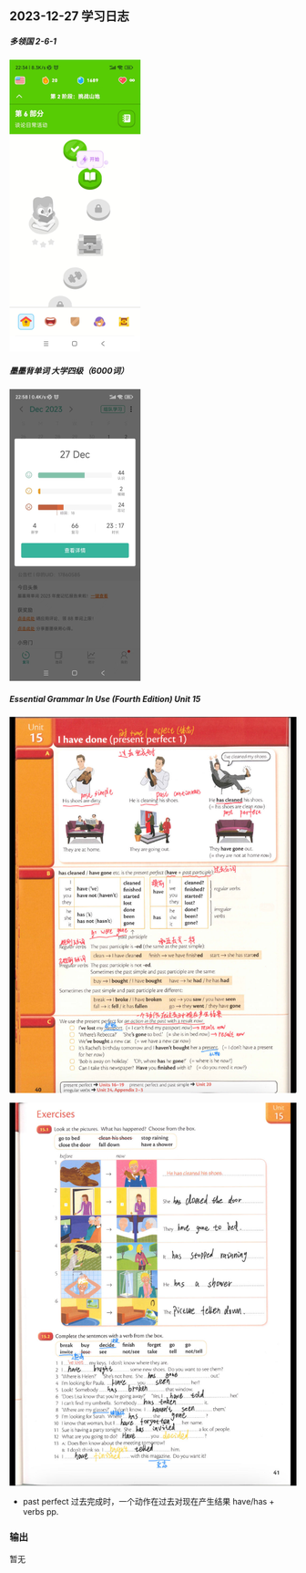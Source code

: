 ## 2023-12-27 学习日志

##### 多领国 2-6-1

<img src="../../2023/img/image-20231227225952504.png" alt="image-20231227225952504" style="zoom:50%;" />

##### 墨墨背单词 大学四级（6000词）

<img src="../../2023/img/image-20231227230007822.png" alt="image-20231227230007822" style="zoom:50%;" />

##### Essential Grammar In Use (Fourth Edition)  Unit 15

![image-20231227230027045](../../2023/img/image-20231227230027045.png)

![image-20231227230038793](../../2023/img/image-20231227230038793.png)

- past perfect 过去完成时，一个动作在过去对现在产生结果  have/has + verbs pp. 

### 输出

暂无

